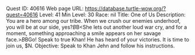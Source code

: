 Quest ID: 40616
Web page URL: https://database.turtle-wow.org/?quest=40616
Level: 41
Min Level: 30
Race: nil
Title: One of Us
Description: You are a hero among our tribe. When we crush our enemies underhoof, you will be at our side, yes?$B$B<She lets out another loud war cry, and for a moment, something approaching a smile appears on her savage face.>$B$BGo! Speak to true Khan! He has heard of your victories. It is time to join us, $N.
Objective: Speak to Khan Jehn and follow his instructions.
